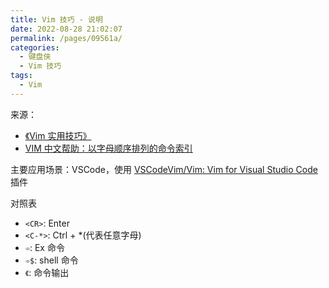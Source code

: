 ```yaml
---
title: Vim 技巧 - 说明
date: 2022-08-28 21:02:07
permalink: /pages/09561a/
categories:
  - 键盘侠
  - Vim 技巧
tags:
  - Vim
---
```


来源：

- [《Vim 实用技巧》](https://weread.qq.com/web/reader/ce132a905b207dce166506fkecc32f3013eccbc87e4b62e)
- [VIM 中文帮助：以字母顺序排列的命令索引](https://vimcdoc.sourceforge.net/doc/index.html)

主要应用场景：VSCode，使用 [VSCodeVim/Vim: Vim for Visual Studio Code](https://github.com/VSCodeVim/Vim) 插件

对照表

- `<CR>`: Enter
- `<C-*>`: Ctrl + *(代表任意字母)
- `➾`: Ex 命令
- `➾$`: shell 命令
- `《`: 命令输出
